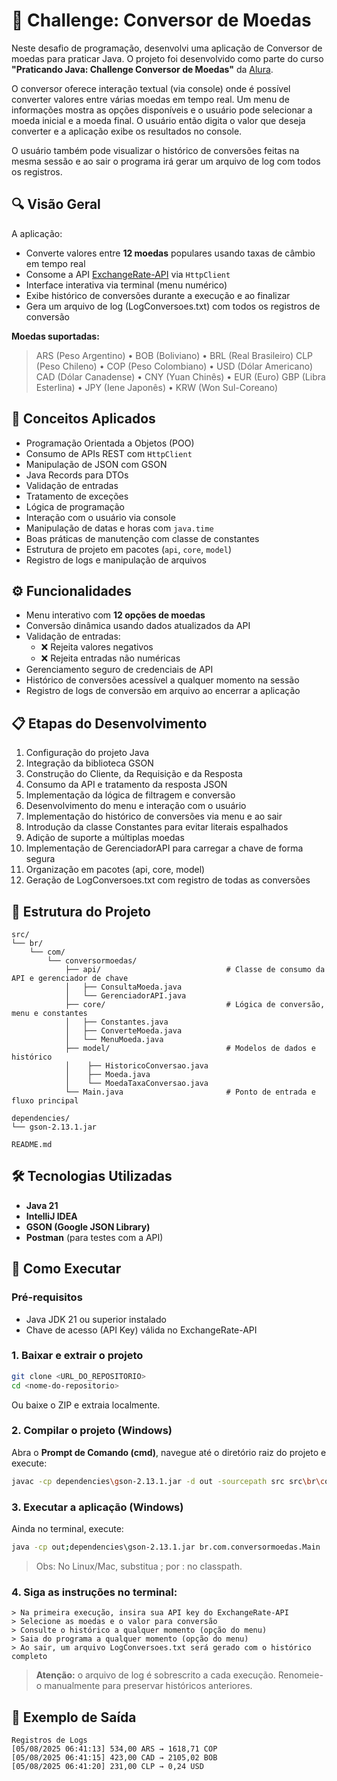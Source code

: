 # 💱 Challenge: Conversor de Moedas

Neste desafio de programação, desenvolvi uma aplicação de Conversor de moedas para praticar Java. O projeto foi desenvolvido como parte do curso **"Praticando Java: Challenge Conversor de Moedas"** da [Alura](https://www.alura.com.br/).

O conversor oferece interação textual (via console) onde é possível converter valores entre várias moedas em tempo real. Um menu de informações mostra as opções disponíveis e o usuário pode selecionar a moeda inicial e a moeda final. O usuário então digita o valor que deseja converter e a aplicação exibe os resultados no console.

O usuário também pode visualizar o histórico de conversões feitas na mesma sessão e ao sair o programa irá gerar um arquivo de log com todos os registros.



## 🔍 Visão Geral

A aplicação:

- Converte valores entre **12 moedas** populares usando taxas de câmbio em tempo real
- Consome a API [ExchangeRate-API](https://www.exchangerate-api.com/) via `HttpClient`
- Interface interativa via terminal (menu numérico)
- Exibe histórico de conversões durante a execução e ao finalizar
- Gera um arquivo de log (LogConversoes.txt) com todos os registros de conversão

**Moedas suportadas:**

> ARS (Peso Argentino) • BOB (Boliviano) • BRL (Real Brasileiro) CLP (Peso Chileno) • COP (Peso Colombiano) • USD (Dólar Americano) CAD (Dólar Canadense) • CNY (Yuan Chinês) • EUR (Euro) GBP (Libra Esterlina) • JPY (Iene Japonês) • KRW (Won Sul-Coreano)



## 🧠 Conceitos Aplicados

- Programação Orientada a Objetos (POO)
- Consumo de APIs REST com `HttpClient`
- Manipulação de JSON com GSON
- Java Records para DTOs
- Validação de entradas
- Tratamento de exceções
- Lógica de programação
- Interação com o usuário via console
- Manipulação de datas e horas com `java.time`
- Boas práticas de manutenção com classe de constantes
- Estrutura de projeto em pacotes (`api`, `core`, `model`)
- Registro de logs e manipulação de arquivos



## ⚙️ Funcionalidades

- Menu interativo com **12 opções de moedas**
- Conversão dinâmica usando dados atualizados da API
- Validação de entradas:
  - ❌ Rejeita valores negativos  
  - ❌ Rejeita entradas não numéricas
- Gerenciamento seguro de credenciais de API
- Histórico de conversões acessível a qualquer momento na sessão
- Registro de logs de conversão em arquivo ao encerrar a aplicação



## 📋 Etapas do Desenvolvimento

1. Configuração do projeto Java
2. Integração da biblioteca GSON
3. Construção do Cliente, da Requisição e da Resposta
4. Consumo da API e tratamento da resposta JSON
5. Implementação da lógica de filtragem e conversão
6. Desenvolvimento do menu e interação com o usuário
7. Implementação do histórico de conversões via menu e ao sair
8. Introdução da classe Constantes para evitar literais espalhados
9. Adição de suporte a múltiplas moedas
10. Implementação de GerenciadorAPI para carregar a chave de forma segura
11. Organização em pacotes (api, core, model)
12. Geração de LogConversoes.txt com registro de todas as conversões



## 🔧 Estrutura do Projeto

```text
src/
└── br/
    └── com/
        └── conversormoedas/
            ├── api/							# Classe de consumo da API e gerenciador de chave
            │   ├── ConsultaMoeda.java
            │   └── GerenciadorAPI.java
            ├── core/							# Lógica de conversão, menu e constantes
            │   ├── Constantes.java
            │  	├── ConverteMoeda.java
            │   └── MenuMoeda.java
            ├── model/							# Modelos de dados e histórico
            │    ├── HistoricoConversao.java
            │    ├── Moeda.java
            │    └── MoedaTaxaConversao.java
            └── Main.java						# Ponto de entrada e fluxo principal
            
dependencies/
└── gson-2.13.1.jar

README.md
```



## 🛠️ Tecnologias Utilizadas

- **Java 21**
- **IntelliJ IDEA**
- **GSON (Google JSON Library)**
- **Postman** (para testes com a API)



## 🚀 Como Executar


### Pré-requisitos
- Java JDK 21 ou superior instalado
- Chave de acesso (API Key) válida no ExchangeRate-API


### 1. Baixar e extrair o projeto

```bash
git clone <URL_DO_REPOSITORIO>
cd <nome-do-repositorio>
```

Ou baixe o ZIP e extraia localmente.


### 2. Compilar o projeto (Windows)

Abra o **Prompt de Comando (cmd)**, navegue até o diretório raiz do projeto e execute:

```bash
javac -cp dependencies\gson-2.13.1.jar -d out -sourcepath src src\br\com\conversormoedas\Main.java
```


### 3. Executar a aplicação (Windows)
Ainda no terminal, execute:

```bash
java -cp out;dependencies\gson-2.13.1.jar br.com.conversormoedas.Main
```

> Obs: No Linux/Mac, substitua ; por : no classpath.


### 4. Siga as instruções no terminal:

	> Na primeira execução, insira sua API key do ExchangeRate-API
	> Selecione as moedas e o valor para conversão
	> Consulte o histórico a qualquer momento (opção do menu)
	> Saia do programa a qualquer momento (opção do menu)
	> Ao sair, um arquivo LogConversoes.txt será gerado com o histórico completo

> **Atenção:** o arquivo de log é sobrescrito a cada execução. Renomeie-o manualmente para preservar históricos anteriores.



## 📝 Exemplo de Saída

```text
Registros de Logs
[05/08/2025 06:41:13] 534,00 ARS → 1618,71 COP
[05/08/2025 06:41:15] 423,00 CAD → 2105,02 BOB
[05/08/2025 06:41:20] 231,00 CLP → 0,24 USD
```



